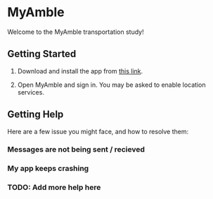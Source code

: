# MyAmble

Welcome to the MyAmble transportation study!

## Getting Started

1. Download and install the app from [this link](/download/app-release.apk).

2. Open MyAmble and sign in. You may be asked to enable location services.

## Getting Help

Here are a few issue you might face, and how to resolve them:

### Messages are not being sent / recieved

### My app keeps crashing

### TODO: Add more help here